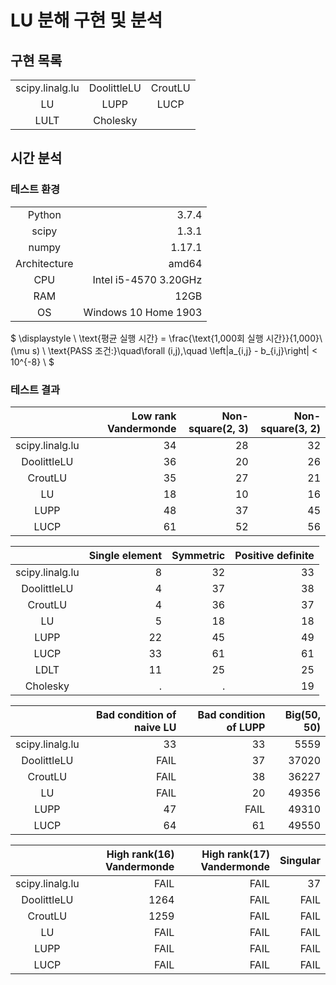 # LU 분해 구현 및 분석
## 구현 목록
|                 |             |         |
| :-------------: | :---------: | :-----: |
| scipy.linalg.lu | DoolittleLU | CroutLU |
|       LU        |    LUPP     |  LUCP   |
|      LULT       |  Cholesky   |         |

## 시간 분석
### 테스트 환경
|              |                       |
| :----------: | --------------------: |
|    Python    |                 3.7.4 |
|    scipy     |                 1.3.1 |
|    numpy     |                1.17.1 |
| Architecture |                 amd64 |
|     CPU      | Intel i5-4570 3.20GHz |
|     RAM      |                  12GB |
|      OS      |  Windows 10 Home 1903 |

$
\displaystyle \\
\text{평균 실행 시간} = \frac{\text{1,000회 실행 시간}}{1,000}\ (\mu s) \\
\text{PASS 조건:}\quad\forall (i,j),\quad \left|a_{i,j} - b_{i,j}\right| < 10^{-8} \\
$

### 테스트 결과
|                 | Low rank Vandermonde | Non-square(2, 3) | Non-square(3, 2) |
| :-------------: | -------------------: | ---------------: | ---------------: |
| scipy.linalg.lu |                   34 |               28 |               32 |
|   DoolittleLU   |                   36 |               20 |               26 |
|     CroutLU     |                   35 |               27 |               21 |
|       LU        |                   18 |               10 |               16 |
|      LUPP       |                   48 |               37 |               45 |
|      LUCP       |                   61 |               52 |               56 |

|                 | Single element | Symmetric | Positive definite |
| :-------------: | -------------: | --------: | ----------------: |
| scipy.linalg.lu |              8 |        32 |                33 |
|   DoolittleLU   |              4 |        37 |                38 |
|     CroutLU     |              4 |        36 |                37 |
|       LU        |              5 |        18 |                18 |
|      LUPP       |             22 |        45 |                49 |
|      LUCP       |             33 |        61 |                61 |
|      LDLT       |             11 |        25 |                25 |
|    Cholesky     |              . |         . |                19 |

|                 | Bad condition of naive LU | Bad condition of LUPP | Big(50, 50) |
| :-------------: | ------------------------: | --------------------: | ----------: |
| scipy.linalg.lu |                        33 |                    33 |        5559 |
|   DoolittleLU   |                      FAIL |                    37 |       37020 |
|     CroutLU     |                      FAIL |                    38 |       36227 |
|       LU        |                      FAIL |                    20 |       49356 |
|      LUPP       |                        47 |                  FAIL |       49310 |
|      LUCP       |                        64 |                    61 |       49550 |

|                 | High rank(16) Vandermonde | High rank(17) Vandermonde | Singular |
| :-------------: | ------------------------: | ------------------------: | -------: |
| scipy.linalg.lu |                      FAIL |                      FAIL |       37 |
|   DoolittleLU   |                      1264 |                      FAIL |     FAIL |
|     CroutLU     |                      1259 |                      FAIL |     FAIL |
|       LU        |                      FAIL |                      FAIL |     FAIL |
|      LUPP       |                      FAIL |                      FAIL |     FAIL |
|      LUCP       |                      FAIL |                      FAIL |     FAIL |
